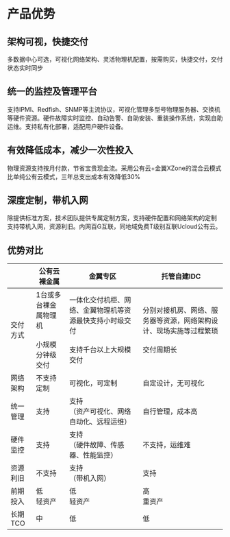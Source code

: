 # 产品优势

## 架构可视，快捷交付
多数据中心可选，可视化网络架构、灵活物理机配置，按需购买，快捷交付，交付状态实时同步

## 统一的监控及管理平台

支持IPMI、Redfish、SNMP等主流协议，可视化管理多型号物理服务器、交换机等硬件资源。硬件故障实时监控、自动告警、自助安装、重装操作系统，实现自助运维。支持私有化部署，适配用户硬件设备。

## 有效降低成本，减少一次性投入

物理资源支持按月付款，节省宝贵现金流。采用公有云+金翼XZone的混合云模式比单纯公有云模式，三年总支出成本有效降低30%

## 深度定制，带机入网

除提供标准方案，技术团队提供专属定制方案，支持硬件配置和网络架构的定制
支持带机入网，资源利旧。内网百G互联，同地域免费T级别互联Ucloud公有云。

## 优势对比
|  | 公有云裸金属 | 金翼专区 | 托管自建IDC|
| --- | --- | --- | --- |
| 交付方式 | 1台或多台裸金属物理机<br><br>小规模分钟级交付 | 一体化交付机柜、网络、金翼物理机等资源最快支持小时级交付<br><br>支持千台以上大规模交付|分别对接机房、网络、服务器等资源，网络架构设计、现场实施等过程繁琐<br><br>交付周期长|
| 网络架构 | 不支持定制 | 可视化，可定制 |自定设计，无可视化|
| 统一管理 | 支持 | 支持<br>（资产可视化、网络自动化、远程运维） |自行管理，成本高|
| 硬件监控 | 支持 | 支持<br>（硬件故障、传感器、性能监控） |不支持，运维难|
| 资源利旧 | 不支持 | 支持<br>（带机入网） |支持|
| 前期投入 | 低<br>轻资产 | 低<br>轻资产 |高<br>重资产|
| 长期TCO | 中 | 低|低|
